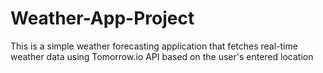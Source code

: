 # Weather-App-Project
This is a simple weather forecasting application that fetches real-time weather data using Tomorrow.io API based on the user's entered location
